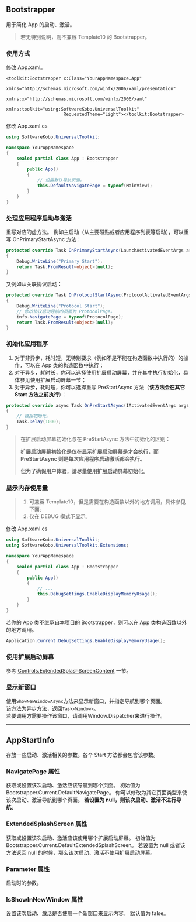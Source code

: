 ## Bootstrapper
用于简化 App 的启动、激活。
> 若无特别说明，则不兼容 Template10 的 Bootstrapper。

### 使用方式
修改 App.xaml。
```XAML
<toolkit:Bootstrapper x:Class="YourAppNamespace.App"
                      xmlns="http://schemas.microsoft.com/winfx/2006/xaml/presentation"
                      xmlns:x="http://schemas.microsoft.com/winfx/2006/xaml"
                      xmlns:toolkit="using:SoftwareKobo.UniversalToolkit"
                      RequestedTheme="Light"></toolkit:Bootstrapper>
```
修改 App.xaml.cs
```C#
using SoftwareKobo.UniversalToolkit;

namespace YourAppNamespace
{
    sealed partial class App : Bootstrapper
    {
        public App()
        {
            // 设置默认导航页面。
            this.DefaultNavigatePage = typeof(MainView);
        }
    }
}
```

### 处理应用程序启动与激活
重写对应的虚方法。
例如主启动（从主要磁贴或者应用程序列表等启动），可以重写 OnPrimaryStartAsync 方法：
```C#  
protected override Task OnPrimaryStartAsync(LaunchActivatedEventArgs args, AppStartInfo info)
{
    Debug.WriteLine("Primary Start");
	return Task.FromResult<object>(null);
}
```
又例如从关联协议启动：
```C#
protected override Task OnProtocolStartAsync(ProtocolActivatedEventArgs protocolArgs, AppStartInfo info)
{
	Debug.WriteLine("Protocol Start");
	// 修改协议启动导航的页面为 ProtocolPage。
	info.NavigatePage = typeof(ProtocolPage);
	return Task.FromResult<object>(null);
}
```

### 初始化应用程序
1. 对于非异步，耗时短，无特别要求（例如不是不能在构造函数中执行的）的操作，可以在 App 类的构造函数中执行；
2. 对于异步，耗时长，你可以选择使用扩展启动屏幕，并在其中执行初始化，具体参见使用扩展启动屏幕一节；
3. 对于异步，耗时短，你可以选择重写 PreStartAsync 方法（**该方法会在其它 Start 方法之前执行**）：
```C#
protected override async Task OnPreStartAsync(IActivatedEventArgs args, AppStartInfo info)
{
	// 模拟初始化。
    Task.Delay(1000);
}
```
> 在扩展启动屏幕初始化与在 PreStartAsync 方法中初始化的区别：
>
> **扩展启动屏幕初始化是仅在显示扩展启动屏幕是才会执行，而 PreStartAsync 则是每次应用程序启动激活都会执行。**
>
> **但为了确保用户体验，请尽量使用扩展启动屏幕初始化。**

### 显示内存使用量
> 1. 可兼容 Template10，但是需要在构造函数以外的地方调用，具体参见下面。
> 2. 仅在 DEBUG 模式下显示。

修改 App.xaml.cs
```C#
using SoftwareKobo.UniversalToolkit;
using SoftwareKobo.UniversalToolkit.Extensions;

namespace YourAppNamespace
{
    sealed partial class App : Bootstrapper
    {
        public App()
        {
            // ...
            this.DebugSettings.EnableDisplayMemoryUsage();
        }
    }
}
```

若你的 App 类不继承自本项目的 Bootstrapper，则可以在 App 类构造函数以外的地方调用。
```C#
Application.Current.DebugSettings.EnableDisplayMemoryUsage();
```

### 使用扩展启动屏幕
参考 [Controls.ExtendedSplashScreenContent](https://github.com/h82258652/SoftwareKobo.UniversalToolkit3/blob/master/SoftwareKobo.UniversalToolkit/SoftwareKobo.UniversalToolkit/Controls/README.md) 一节。

### 显示新窗口
使用```ShowNewWindowAsync```方法来显示新窗口，并指定导航到哪个页面。  
该方法为异步方法，返回```Task<Window>```。  
若要调用方需要操作该窗口，请调用Window.Dispatcher来进行操作。

----------
## AppStartInfo
存放一些启动、激活相关的参数。各个 Start 方法都会包含该参数。

### NavigatePage 属性
获取或设置该次启动、激活应该导航到哪个页面。
初始值为 Bootstrapper.Current.DefaultNavigatePage。
你可以修改为其它页面类型来使该次启动、激活导航到哪个页面。
**若设置为 null，则该次启动、激活不进行导航。**

### ExtendedSplashScreen 属性
获取或设置该次启动、激活应该使用哪个扩展启动屏幕。
初始值为 Bootstrapper.Current.DefaultExtendedSplashScreen。
若设置为 null 或者该方法返回 null 的时候，那么该次启动、激活不使用扩展启动屏幕。

### Parameter 属性
启动时的参数。

### IsShowInNewWindow 属性
设置该次启动、激活是否使用一个新窗口来显示内容。
默认值为 false。